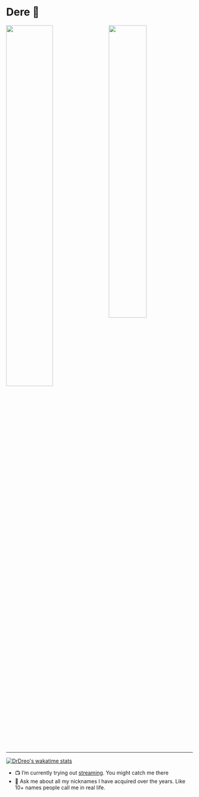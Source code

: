 # Dere 🤗

<div>
<a href="https://github.com/drdreo">
  <img align="center" width="50%" src="https://github-readme-stats.vercel.app/api?username=drdreo&custom_title=GitHub%20Stats&count_private=true&show_icons=true&theme=ayu-mirage" />
</a>

<a href="https://github.com/anuraghazra/github-readme-stats">
  <img align="right" width="45%" src="https://github-readme-stats.vercel.app/api/top-langs/?username=drdreo&custom_title=My%Languages&theme=ayu-mirage&layout=compact" />
</a>
</div>

<hr/>

[![DrDreo's wakatime stats](https://github-readme-stats.vercel.app/api/wakatime?username=DrDreo&theme=ayu-mirage&layout=as&custom_title=Coding%20Time)](https://github.com/anuraghazra/github-readme-stats)


- 📺 I’m currently trying out [streaming](https://twitch.tv/drdrero). You might catch me there
- 💬 Ask me about all my nicknames I have acquired over the years. Like 10+ names people call me in real life.
